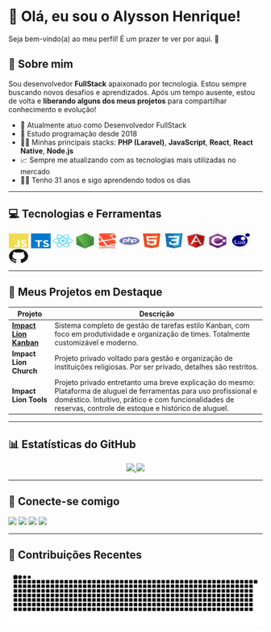 # 👋 Olá, eu sou o Alysson Henrique! 

Seja bem-vindo(a) ao meu perfil! É um prazer te ver por aqui. 🙌

## 🚀 Sobre mim

Sou desenvolvedor **FullStack** apaixonado por tecnologia. Estou sempre buscando novos desafios e aprendizados. Após um tempo ausente, estou de volta e **liberando alguns dos meus projetos** para compartilhar conhecimento e evolução!  

- 💼 Atualmente atuo como Desenvolvedor FullStack  
- 🌱 Estudo programação desde 2018  
- 👨‍💻 Minhas principais stacks: **PHP (Laravel)**, **JavaScript**, **React**, **React Native**, **Node.js**  
- 📈 Sempre me atualizando com as tecnologias mais utilizadas no mercado  
- 👨‍🎓 Tenho 31 anos e sigo aprendendo todos os dias  

---

## 💻 Tecnologias e Ferramentas

<div style="display: inline_block">
  <img align="center" alt="Js" height="30" width="40" src="https://raw.githubusercontent.com/devicons/devicon/master/icons/javascript/javascript-plain.svg">
  <img align="center" alt="Ts" height="30" width="40" src="https://raw.githubusercontent.com/devicons/devicon/master/icons/typescript/typescript-plain.svg">
  <img align="center" alt="React" height="30" width="40" src="https://raw.githubusercontent.com/devicons/devicon/master/icons/react/react-original.svg">
  <img align="center" alt="Node" height="30" width="40" src="https://github.com/devicons/devicon/blob/master/icons/nodejs/nodejs-original.svg">
  <img align="center" alt="Laravel" height="30" width="40" src="https://github.com/devicons/devicon/blob/master/icons/laravel/laravel-plain-wordmark.svg">
  <img align="center" alt="PHP" height="30" width="40" src="https://github.com/devicons/devicon/blob/master/icons/php/php-plain.svg">
  <img align="center" alt="HTML" height="30" width="40" src="https://raw.githubusercontent.com/devicons/devicon/master/icons/html5/html5-original.svg">
  <img align="center" alt="CSS" height="30" width="40" src="https://raw.githubusercontent.com/devicons/devicon/master/icons/css3/css3-original.svg">
  <img align="center" alt="Angular" height="30" width="40" src="https://github.com/devicons/devicon/blob/master/icons/angularjs/angularjs-original.svg">
  <img align="center" alt="Csharp" height="30" width="40" src="https://raw.githubusercontent.com/devicons/devicon/master/icons/csharp/csharp-original.svg">
  <img align="center" alt="Lua" height="30" width="40" src="https://github.com/devicons/devicon/blob/master/icons/lua/lua-original.svg">
  <img align="center" alt="GitHub" height="30" width="40" src="https://github.com/devicons/devicon/blob/master/icons/github/github-original.svg">
</div>

---

## 📌 Meus Projetos em Destaque

| Projeto | Descrição |
|--------|-----------|
| [**Impact Lion Kanban**](https://github.com/TheAlyn/ImpactLionKanban) | Sistema completo de gestão de tarefas estilo Kanban, com foco em produtividade e organização de times. Totalmente customizável e moderno. |
| **Impact Lion Church** | Projeto privado voltado para gestão e organização de instituições religiosas. Por ser privado, detalhes são restritos. |
|  **Impact Lion Tools** | Projeto privado entretanto uma breve explicação do mesmo: Plataforma de aluguel de ferramentas para uso profissional e doméstico. Intuitivo, prático e com funcionalidades de reservas, controle de estoque e histórico de aluguel. |

---

## 📊 Estatísticas do GitHub

<div align="center">
  <a href="https://github.com/TheAlyn">
    <img height="180em" src="https://github-readme-stats.vercel.app/api?username=TheAlyn&show_icons=true&theme=dracula&include_all_commits=true&count_private=true"/>
    <img height="180em" src="https://github-readme-stats.vercel.app/api/top-langs/?username=TheAlyn&layout=compact&langs_count=7&theme=dracula"/>
  </a>
</div>

---

## 📲 Conecte-se comigo

<div>
  <a href="https://www.youtube.com/channel/UCIX3qBn_plR4dU6hbJ--7_w" target="_blank"><img src="https://img.shields.io/badge/YouTube-FF0000?style=for-the-badge&logo=youtube&logoColor=white"></a>
  <a href="https://www.instagram.com/pr.alysson/" target="_blank"><img src="https://img.shields.io/badge/Instagram-%23E4405F?style=for-the-badge&logo=instagram&logoColor=white"></a>
  <a href="mailto:alyssonhenrique34@gmail.com"><img src="https://img.shields.io/badge/Gmail-%23333?style=for-the-badge&logo=gmail&logoColor=white"></a>
  <a href="https://www.linkedin.com/in/alysson-henrique-a995a51a6/" target="_blank"><img src="https://img.shields.io/badge/LinkedIn-%230077B5?style=for-the-badge&logo=linkedin&logoColor=white"></a>
</div>

---

## 🐍 Contribuições Recentes

![Snake animation](https://github.com/TheAlyn/TheAlyn/blob/output/github-contribution-grid-snake.svg)
